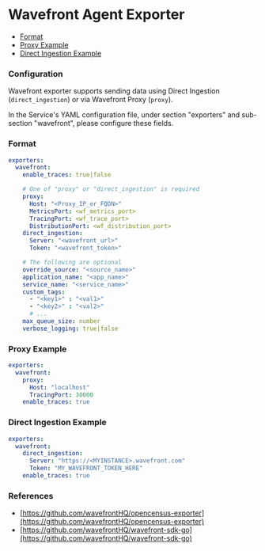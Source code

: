 # Wavefront Agent Exporter

- [Format](#format)
- [Proxy Example](#proxy-example)
- [Direct Ingestion Example](#direct-ingestion-example)

### Configuration
Wavefront exporter supports sending data using Direct Ingestion (`direct_ingestion`) or via Wavefront Proxy (`proxy`).

In the Service's YAML configuration file, under section "exporters" and sub-section "wavefront", please configure these fields. 

### Format
```yaml
exporters:
  wavefront:
    enable_traces: true|false

    # One of "proxy" or "direct_ingestion" is required
    proxy:
      Host: "<Proxy_IP_or_FQDN>"
      MetricsPort: <wf_metrics_port>
      TracingPort: <wf_trace_port>
      DistributionPort: <wf_distribution_port>
    direct_ingestion:
      Server: "<wavefront_url>"
      Token: "<wavefront_token>"

    # The following are optional
    override_source: "<source_name>"
    application_name: "<app_name>"
    service_name: "<service_name>"
    custom_tags:
      - "<key1>" : "<val1>"
      - "<key2>" : "<val2>"
      # ...
    max_queue_size: number
    verbose_logging: true|false
```

### Proxy Example
```yaml
exporters:
  wavefront:
    proxy:
      Host: "localhost"
      TracingPort: 30000
    enable_traces: true
```

### Direct Ingestion Example
```yaml
exporters:
  wavefront:
    direct_ingestion:
      Server: "https://<MYINSTANCE>.wavefront.com"
      Token: "MY_WAVEFRONT_TOKEN_HERE"
    enable_traces: true
```

### References
- [https://github.com/wavefrontHQ/opencensus-exporter](https://github.com/wavefrontHQ/opencensus-exporter) 
- [https://github.com/wavefrontHQ/wavefront-sdk-go](https://github.com/wavefrontHQ/wavefront-sdk-go)